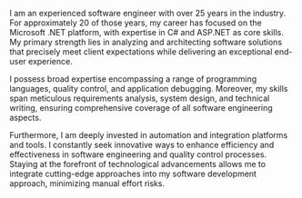 I am an experienced software engineer with over 25 years in the industry. For approximately 20 of those years, my career has focused on the Microsoft .NET platform, with expertise in C# and ASP.NET as core skills. My primary strength lies in analyzing and architecting software solutions that precisely meet client expectations while delivering an exceptional end-user experience.

I possess broad expertise encompassing a range of programming languages, quality control, and application debugging. Moreover, my skills span meticulous requirements analysis, system design, and technical writing, ensuring comprehensive coverage of all software engineering aspects.

Furthermore, I am deeply invested in automation and integration platforms and tools. I constantly seek innovative ways to enhance efficiency and effectiveness in software engineering and quality control processes. Staying at the forefront of technological advancements allows me to integrate cutting-edge approaches into my software development approach, minimizing manual effort risks.